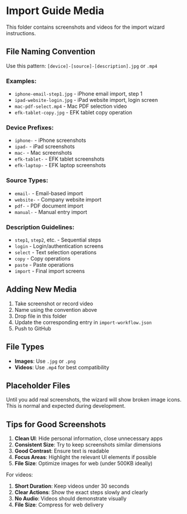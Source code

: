 # Import Guide Media

This folder contains screenshots and videos for the import wizard instructions.

## File Naming Convention

Use this pattern: `[device]-[source]-[description].jpg` or `.mp4`

### Examples:
- `iphone-email-step1.jpg` - iPhone email import, step 1
- `ipad-website-login.jpg` - iPad website import, login screen
- `mac-pdf-select.mp4` - Mac PDF selection video
- `efk-tablet-copy.jpg` - EFK tablet copy operation

### Device Prefixes:
- `iphone-` - iPhone screenshots
- `ipad-` - iPad screenshots
- `mac-` - Mac screenshots
- `efk-tablet-` - EFK tablet screenshots
- `efk-laptop-` - EFK laptop screenshots

### Source Types:
- `email-` - Email-based import
- `website-` - Company website import
- `pdf-` - PDF document import
- `manual-` - Manual entry import

### Description Guidelines:
- `step1`, `step2`, etc. - Sequential steps
- `login` - Login/authentication screens
- `select` - Text selection operations
- `copy` - Copy operations
- `paste` - Paste operations
- `import` - Final import screens

## Adding New Media

1. Take screenshot or record video
2. Name using the convention above
3. Drop file in this folder
4. Update the corresponding entry in `import-workflow.json`
5. Push to GitHub

## File Types
- **Images**: Use `.jpg` or `.png`
- **Videos**: Use `.mp4` for best compatibility

## Placeholder Files

Until you add real screenshots, the wizard will show broken image icons. This is normal and expected during development.

## Tips for Good Screenshots

1. **Clean UI**: Hide personal information, close unnecessary apps
2. **Consistent Size**: Try to keep screenshots similar dimensions
3. **Good Contrast**: Ensure text is readable
4. **Focus Areas**: Highlight the relevant UI elements if possible
5. **File Size**: Optimize images for web (under 500KB ideally)

For videos:
1. **Short Duration**: Keep videos under 30 seconds
2. **Clear Actions**: Show the exact steps slowly and clearly
3. **No Audio**: Videos should demonstrate visually
4. **File Size**: Compress for web delivery